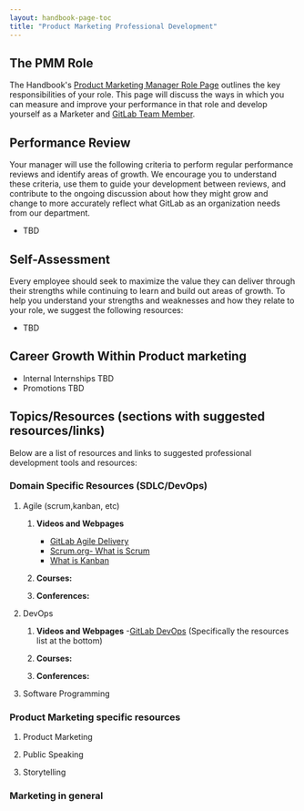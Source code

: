 ```yaml
---
layout: handbook-page-toc
title: "Product Marketing Professional Development"
---
```


## The PMM Role
The Handbook's [Product Marketing Manager Role Page](/job-families/marketing/product-marketing-manager/) outlines the key responsibilities of your role. This page will discuss the ways in which you can measure and improve your performance in that role and develop yourself as a Marketer and [GitLab Team Member](/handbook/communication/top-misused-terms/).

## Performance Review
Your manager will use the following criteria to perform regular performance reviews and identify areas of growth. We encourage you to understand these criteria, use them to guide your development between reviews, and contribute to the ongoing discussion about how they might grow and change to more accurately reflect what GitLab as an organization needs from our department.

*  TBD

## Self-Assessment
Every employee should seek to maximize the value they can deliver through their strengths while continuing to learn and build out areas of growth. To help you understand your strengths and weaknesses and how they relate to your role, we suggest the following resources:

*  TBD

## Career Growth Within Product marketing

*  Internal Internships TBD
*  Promotions TBD


## Topics/Resources  (sections with suggested resources/links)
Below are a list of resources and links to suggested professional development tools and resources:

### Domain Specific Resources (SDLC/DevOps)

1. Agile (scrum,kanban, etc)
   1. **Videos and Webpages**
      - [GitLab Agile Delivery](https://about.gitlab.com/solutions/agile-delivery/)
      - [Scrum.org- What is Scrum](https://www.scrum.org/resources/what-is-scrum)
      - [What is Kanban](https://www.digite.com/kanban/what-is-kanban/)
   1. **Courses:**

   1. **Conferences:**
   
1. DevOps
   1. **Videos and Webpages**
      -[GitLab DevOps](https://about.gitlab.com/devops/)
       (Specifically the resources list at the bottom)
   1. **Courses:**

   1. **Conferences:**

1. Software Programming


### Product Marketing specific resources
1. Product Marketing


1. Public Speaking 


1. Storytelling


### Marketing in general
